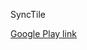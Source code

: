 SyncTile

[Google Play link](https://play.google.com/store/apps/details?id=com.guiaocerin.synctile)
